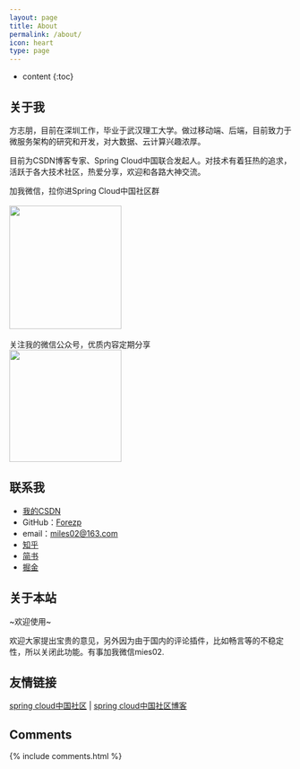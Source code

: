 ```yaml
---
layout: page
title: About
permalink: /about/
icon: heart
type: page
---
```


* content
{:toc}

## 关于我

方志朋，目前在深圳工作，毕业于武汉理工大学。做过移动端、后端，目前致力于微服务架构的研究和开发，对大数据、云计算兴趣浓厚。

目前为CSDN博客专家、Spring Cloud中国联合发起人。对技术有着狂热的追求，活跃于各大技术社区，热爱分享，欢迎和各路大神交流。

加我微信，拉你进Spring Cloud中国社区群
<br>
<br>
<img src="http://img.blog.csdn.net/20170614094145509?watermark/2/text/aHR0cDovL2Jsb2cuY3Nkbi5uZXQvZm9yZXpw/font/5a6L5L2T/fontsize/400/fill/I0JBQkFCMA==/dissolve/70/gravity/SouthEast" width="200" height="220">
<br>
<br>
关注我的微信公众号，优质内容定期分享
<br>
<img src="http://img.blog.csdn.net/20170708155617159?watermark/2/text/aHR0cDovL2Jsb2cuY3Nkbi5uZXQvZm9yZXpw/font/5a6L5L2T/fontsize/400/fill/I0JBQkFCMA==/dissolve/70/gravity/SouthEast" width="200" height="200/">
 
## 联系我

* [我的CSDN](http://blog.csdn.net/forezp) 
* GitHub：[Forezp](https://github.com/forezp)
* email：miles02@163.com
* [知乎](https://www.zhihu.com/people/forezp)
* [简书](http://www.jianshu.com/u/f2550db5eca3)
* [掘金](https://juejin.im/user/580382465bbb50005b76ad36)


## 关于本站


~欢迎使用~

欢迎大家提出宝贵的意见，另外因为由于国内的评论插件，比如畅言等的不稳定性，所以关闭此功能。有事加我微信mies02.



## 友情链接

[spring cloud中国社区](http://springcloud.cn/) \| [spring cloud中国社区博客](http://blog.springcloud.cn/)

## Comments

{% include comments.html %}
